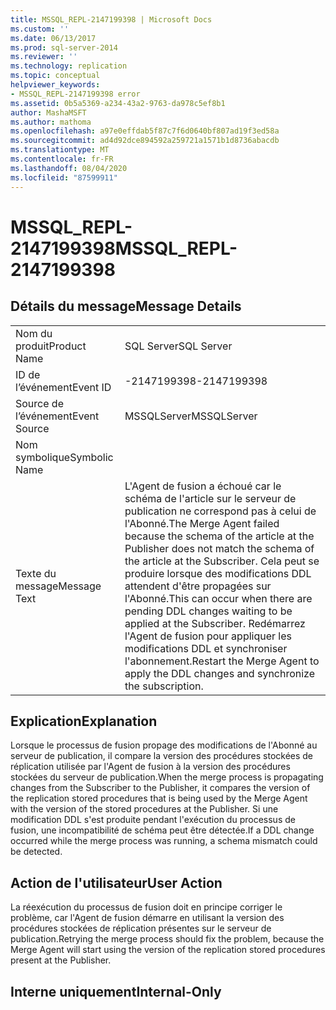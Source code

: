 ```yaml
---
title: MSSQL_REPL-2147199398 | Microsoft Docs
ms.custom: ''
ms.date: 06/13/2017
ms.prod: sql-server-2014
ms.reviewer: ''
ms.technology: replication
ms.topic: conceptual
helpviewer_keywords:
- MSSQL_REPL-2147199398 error
ms.assetid: 0b5a5369-a234-43a2-9763-da978c5ef8b1
author: MashaMSFT
ms.author: mathoma
ms.openlocfilehash: a97e0effdab5f87c7f6d0640bf807ad19f3ed58a
ms.sourcegitcommit: ad4d92dce894592a259721a1571b1d8736abacdb
ms.translationtype: MT
ms.contentlocale: fr-FR
ms.lasthandoff: 08/04/2020
ms.locfileid: "87599911"
---
```

# <a name="mssql_repl-2147199398"></a><span data-ttu-id="79e4f-102">MSSQL_REPL-2147199398</span><span class="sxs-lookup"><span data-stu-id="79e4f-102">MSSQL_REPL-2147199398</span></span>
    
## <a name="message-details"></a><span data-ttu-id="79e4f-103">Détails du message</span><span class="sxs-lookup"><span data-stu-id="79e4f-103">Message Details</span></span>  
  
|||  
|-|-|  
|<span data-ttu-id="79e4f-104">Nom du produit</span><span class="sxs-lookup"><span data-stu-id="79e4f-104">Product Name</span></span>|<span data-ttu-id="79e4f-105">SQL Server</span><span class="sxs-lookup"><span data-stu-id="79e4f-105">SQL Server</span></span>|  
|<span data-ttu-id="79e4f-106">ID de l’événement</span><span class="sxs-lookup"><span data-stu-id="79e4f-106">Event ID</span></span>|<span data-ttu-id="79e4f-107">-2147199398</span><span class="sxs-lookup"><span data-stu-id="79e4f-107">-2147199398</span></span>|  
|<span data-ttu-id="79e4f-108">Source de l’événement</span><span class="sxs-lookup"><span data-stu-id="79e4f-108">Event Source</span></span>|<span data-ttu-id="79e4f-109">MSSQLServer</span><span class="sxs-lookup"><span data-stu-id="79e4f-109">MSSQLServer</span></span>|  
|<span data-ttu-id="79e4f-110">Nom symbolique</span><span class="sxs-lookup"><span data-stu-id="79e4f-110">Symbolic Name</span></span>||  
|<span data-ttu-id="79e4f-111">Texte du message</span><span class="sxs-lookup"><span data-stu-id="79e4f-111">Message Text</span></span>|<span data-ttu-id="79e4f-112">L'Agent de fusion a échoué car le schéma de l'article sur le serveur de publication ne correspond pas à celui de l'Abonné.</span><span class="sxs-lookup"><span data-stu-id="79e4f-112">The Merge Agent failed because the schema of the article at the Publisher does not match the schema of the article at the Subscriber.</span></span> <span data-ttu-id="79e4f-113">Cela peut se produire lorsque des modifications DDL attendent d'être propagées sur l'Abonné.</span><span class="sxs-lookup"><span data-stu-id="79e4f-113">This can occur when there are pending DDL changes waiting to be applied at the Subscriber.</span></span> <span data-ttu-id="79e4f-114">Redémarrez l'Agent de fusion pour appliquer les modifications DDL et synchroniser l'abonnement.</span><span class="sxs-lookup"><span data-stu-id="79e4f-114">Restart the Merge Agent to apply the DDL changes and synchronize the subscription.</span></span>|  
  
## <a name="explanation"></a><span data-ttu-id="79e4f-115">Explication</span><span class="sxs-lookup"><span data-stu-id="79e4f-115">Explanation</span></span>  
 <span data-ttu-id="79e4f-116">Lorsque le processus de fusion propage des modifications de l'Abonné au serveur de publication, il compare la version des procédures stockées de réplication utilisée par l'Agent de fusion à la version des procédures stockées du serveur de publication.</span><span class="sxs-lookup"><span data-stu-id="79e4f-116">When the merge process is propagating changes from the Subscriber to the Publisher, it compares the version of the replication stored procedures that is being used by the Merge Agent with the version of the stored procedures at the Publisher.</span></span> <span data-ttu-id="79e4f-117">Si une modification DDL s'est produite pendant l'exécution du processus de fusion, une incompatibilité de schéma peut être détectée.</span><span class="sxs-lookup"><span data-stu-id="79e4f-117">If a DDL change occurred while the merge process was running, a schema mismatch could be detected.</span></span>  
  
## <a name="user-action"></a><span data-ttu-id="79e4f-118">Action de l'utilisateur</span><span class="sxs-lookup"><span data-stu-id="79e4f-118">User Action</span></span>  
 <span data-ttu-id="79e4f-119">La réexécution du processus de fusion doit en principe corriger le problème, car l'Agent de fusion démarre en utilisant la version des procédures stockées de réplication présentes sur le serveur de publication.</span><span class="sxs-lookup"><span data-stu-id="79e4f-119">Retrying the merge process should fix the problem, because the Merge Agent will start using the version of the replication stored procedures present at the Publisher.</span></span>  
  
## <a name="internal-only"></a><span data-ttu-id="79e4f-120">Interne uniquement</span><span class="sxs-lookup"><span data-stu-id="79e4f-120">Internal-Only</span></span>  
  

